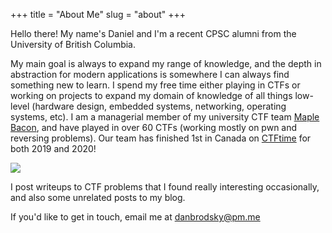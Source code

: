 +++
title = "About Me"
slug = "about"
+++

Hello there! My name's Daniel and I'm a recent CPSC alumni from the University of British Columbia.

My main goal is always to expand my range of knowledge, and the depth in abstraction for modern applications is somewhere I can always find something new to learn. I spend my free time either playing in CTFs or working on projects to expand my domain of knowledge of all things low-level (hardware design, embedded systems, networking, operating systems, etc). I am a managerial member of my university CTF team [Maple Bacon](https://ubcctf.github.io/), and have played in over 60 CTFs (working mostly on pwn and reversing problems). Our team has finished 1st in Canada on [CTFtime](https://ctftime.org/team/73723) for both 2019 and 2020!

![](/ctf.png#center)

I post writeups to CTF problems that I found really interesting occasionally, and also some unrelated posts to my blog.

If you'd like to get in touch, email me at [danbrodsky@pm.me](mailto:danbrodsky@pm.me)

&nbsp;&nbsp;&nbsp;
